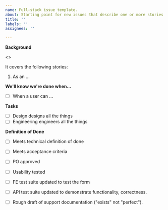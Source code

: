 ```yaml
---
name: Full-stack issue template.
about: Starting point for new issues that describe one or more stories.
title: ''
labels: ''
assignees: ''

---
```


**Background**

<<background>>

It covers the following stories:

1. As an ...

**We'll know we're done when...**
- [ ] When a user can ...
  
**Tasks**
- [ ] Design designs all the things
- [ ] Engineering engineers all the things

**Definition of Done**

- [ ] Meets technical definition of done
- [ ] Meets acceptance criteria
- [ ] PO approved
- [ ] Usability tested
- [ ] FE test suite updated to test the form
- [ ] API test suite updated to demonstrate functionality, correctness.
- [ ] Rough draft of support documentation ("exists" not "perfect").


